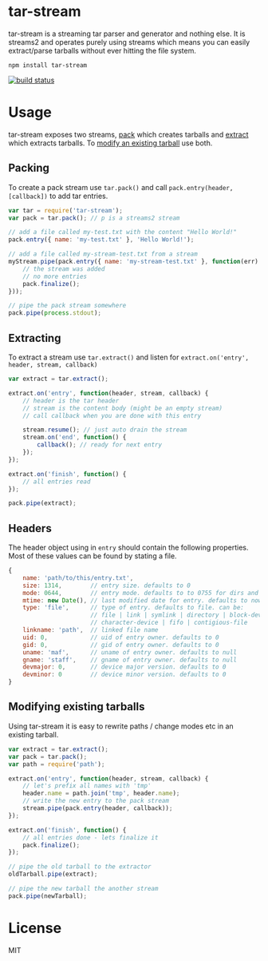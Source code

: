 # tar-stream

tar-stream is a streaming tar parser and generator and nothing else. It is streams2 and operates purely using streams which means you can easily extract/parse tarballs without ever hitting the file system.

	npm install tar-stream

[![build status](https://secure.travis-ci.org/mafintosh/tar-stream.png)](http://travis-ci.org/mafintosh/tar-stream)

# Usage

tar-stream exposes two streams, [pack](https://github.com/mafintosh/tar-stream#packing) which creates tarballs and [extract](https://github.com/mafintosh/tar-stream#extracting) which extracts tarballs. To [modify an existing tarball](https://github.com/mafintosh/tar-stream#modifying-existing-tarballs) use both.

## Packing

To create a pack stream use `tar.pack()` and call `pack.entry(header, [callback])` to add tar entries.

``` js
var tar = require('tar-stream');
var pack = tar.pack(); // p is a streams2 stream

// add a file called my-test.txt with the content "Hello World!"
pack.entry({ name: 'my-test.txt' }, 'Hello World!');

// add a file called my-stream-test.txt from a stream
myStream.pipe(pack.entry({ name: 'my-stream-test.txt' }, function(err) {
	// the stream was added
	// no more entries
	pack.finalize();
}));

// pipe the pack stream somewhere
pack.pipe(process.stdout);
```

## Extracting

To extract a stream use `tar.extract()` and listen for `extract.on('entry', header, stream, callback)`

``` js
var extract = tar.extract();

extract.on('entry', function(header, stream, callback) {
	// header is the tar header
	// stream is the content body (might be an empty stream)
	// call callback when you are done with this entry

	stream.resume(); // just auto drain the stream
	stream.on('end', function() {
		callback(); // ready for next entry
	});
});

extract.on('finish', function() {
	// all entries read
});

pack.pipe(extract);
```

## Headers

The header object using in `entry` should contain the following properties.
Most of these values can be found by stating a file.

``` js
{
	name: 'path/to/this/entry.txt',
	size: 1314,        // entry size. defaults to 0
	mode: 0644,        // entry mode. defaults to to 0755 for dirs and 0644 otherwise
	mtime: new Date(), // last modified date for entry. defaults to now.
	type: 'file',      // type of entry. defaults to file. can be:
	                   // file | link | symlink | directory | block-device
	                   // character-device | fifo | contigious-file
	linkname: 'path',  // linked file name
	uid: 0,            // uid of entry owner. defaults to 0
	gid: 0,            // gid of entry owner. defaults to 0
	uname: 'maf',      // uname of entry owner. defaults to null
	gname: 'staff',    // gname of entry owner. defaults to null
	devmajor: 0,       // device major version. defaults to 0
	devminor: 0        // device minor version. defaults to 0
}
```

## Modifying existing tarballs

Using tar-stream it is easy to rewrite paths / change modes etc in an existing tarball.

``` js
var extract = tar.extract();
var pack = tar.pack();
var path = require('path');

extract.on('entry', function(header, stream, callback) {
	// let's prefix all names with 'tmp'
	header.name = path.join('tmp', header.name);
	// write the new entry to the pack stream
	stream.pipe(pack.entry(header, callback));
});

extract.on('finish', function() {
	// all entries done - lets finalize it
	pack.finalize();
});

// pipe the old tarball to the extractor
oldTarball.pipe(extract);

// pipe the new tarball the another stream
pack.pipe(newTarball);
```

# License

MIT
